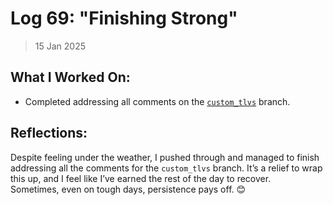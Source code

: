 # Log 69: "Finishing Strong"

> 15 Jan 2025

## What I Worked On:

- Completed addressing all comments on the
  [`custom_tlvs`](https://github.com/shaavan/rust-lightning/commits/custom_tlvs-12)
  branch.

## Reflections:

Despite feeling under the weather, I pushed through and managed to finish
addressing all the comments for the `custom_tlvs` branch. It’s a relief to wrap
this up, and I feel like I’ve earned the rest of the day to recover.  
Sometimes, even on tough days, persistence pays off. 😊

